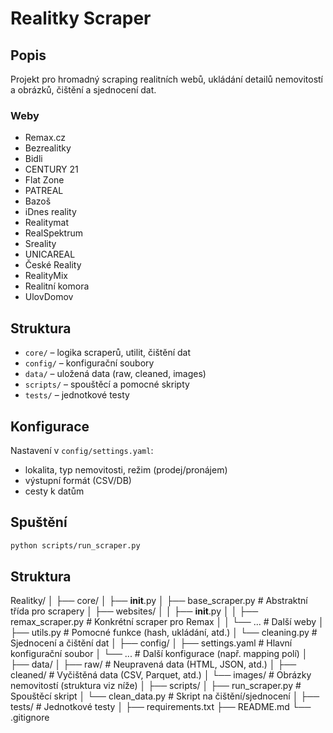 # Realitky Scraper

## Popis
Projekt pro hromadný scraping realitních webů, ukládání detailů nemovitostí a obrázků, čištění a sjednocení dat.

### Weby
- Remax.cz
- Bezrealitky
- Bidli
- CENTURY 21
- Flat Zone
- PATREAL
- Bazoš
- iDnes reality
- Realitymat
- RealSpektrum
- Sreality
- UNICAREAL
- České Reality
- RealityMix
- Realitní komora
- UlovDomov

## Struktura
- `core/` – logika scraperů, utilit, čištění dat
- `config/` – konfigurační soubory
- `data/` – uložená data (raw, cleaned, images)
- `scripts/` – spouštěcí a pomocné skripty
- `tests/` – jednotkové testy

## Konfigurace
Nastavení v `config/settings.yaml`:
- lokalita, typ nemovitosti, režim (prodej/pronájem)
- výstupní formát (CSV/DB)
- cesty k datům

## Spuštění
```bash
python scripts/run_scraper.py

```

## Struktura
Realitky/
│
├── core/
│   ├── __init__.py
│   ├── base_scraper.py         # Abstraktní třída pro scrapery
│   ├── websites/
│   │   ├── __init__.py
│   │   ├── remax_scraper.py    # Konkrétní scraper pro Remax
│   │   └── ...                 # Další weby
│   ├── utils.py                # Pomocné funkce (hash, ukládání, atd.)
│   └── cleaning.py             # Sjednocení a čištění dat
│
├── config/
│   ├── settings.yaml           # Hlavní konfigurační soubor
│   └── ...                     # Další konfigurace (např. mapping polí)
│
├── data/
│   ├── raw/                    # Neupravená data (HTML, JSON, atd.)
│   ├── cleaned/                # Vyčištěná data (CSV, Parquet, atd.)
│   └── images/                 # Obrázky nemovitostí (struktura viz níže)
│
├── scripts/
│   ├── run_scraper.py          # Spouštěcí skript
│   └── clean_data.py           # Skript na čištění/sjednocení
│
├── tests/                      # Jednotkové testy
│
├── requirements.txt
├── README.md
└── .gitignore
